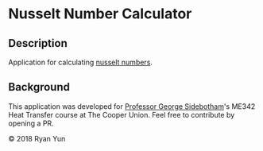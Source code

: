 # Nusselt Number Calculator

## Description

Application for calculating [nusselt numbers](https://en.wikipedia.org/wiki/Nusselt_number).

## Background

This application was developed for [Professor George Sidebotham](https://cooper.edu/engineering/people/george-w-sidebotham)'s ME342 Heat Transfer course at The Cooper Union. Feel free to contribute by opening a PR.

&copy; 2018 Ryan Yun